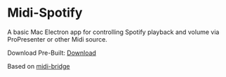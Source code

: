 # Midi-Spotify
A basic Mac Electron app for controlling Spotify playback and volume via ProPresenter or other Midi source.

Download Pre-Built: [Download](https://www.dropbox.com/s/73z82wppgwf8yso/Midi-Spotify-Bridge.app.zip?dl=0)

Based on [midi-bridge](https://github.com/josiaho/midi-bridge)
